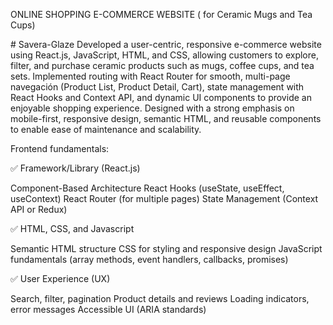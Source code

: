 ONLINE SHOPPING E-COMMERCE WEBSITE ( for Ceramic Mugs and Tea Cups)

#   S a v e r a - G l a z e 
 
 Developed a user-centric, responsive e-commerce website using React.js, JavaScript, HTML, and CSS, allowing customers to explore, filter, and purchase ceramic products such as mugs, coffee cups, and tea sets. Implemented routing with React Router for smooth, multi-page navegación (Product List, Product Detail, Cart), state management with React Hooks and Context API, and dynamic UI components to provide an enjoyable shopping experience. Designed with a strong emphasis on mobile-first, responsive design, semantic HTML, and reusable components to enable ease of maintenance and scalability.

 Frontend fundamentals:
 
✅ Framework/Library (React.js)

Component-Based Architecture
React Hooks (useState, useEffect, useContext)
React Router (for multiple pages)
State Management (Context API or Redux)

✅ HTML, CSS, and Javascript

Semantic HTML structure
CSS for styling and responsive design
JavaScript fundamentals (array methods, event handlers, callbacks, promises)

✅ User Experience (UX)

Search, filter, pagination
Product details and reviews
Loading indicators, error messages
Accessible UI (ARIA standards)

